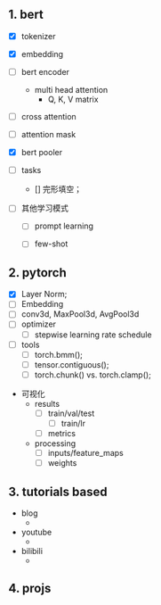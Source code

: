 

## 1. bert

- [x] tokenizer
- [x] embedding
- [ ] bert encoder
    - multi head attention
        - Q, K, V matrix
- [ ] cross attention
 
- [ ] attention mask
        
- [x] bert pooler 

- [ ] tasks
    - [] 完形填空；

- [ ] 其他学习模式
    - [ ] prompt learning
    - [ ] few-shot
    

## 2. pytorch

- [x] Layer Norm;
- [ ] Embedding
- [ ] conv3d, MaxPool3d, AvgPool3d
- [ ] optimizer
    - [ ] stepwise learning rate schedule
- [ ] tools
    - [ ] torch.bmm();
    - [ ] tensor.contiguous();
    - [ ] torch.chunk() vs. torch.clamp();

- 可视化
    - results
        - [ ] train/val/test
            - [ ] train/lr
        - [ ] metrics
    - processing
        - [ ] inputs/feature_maps
        - [ ] weights

## 3. tutorials based

- blog
    - []()
- youtube
    - []()
- bilibili
    - []()


## 4. projs

